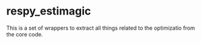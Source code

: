 # respy_estimagic

This is a set of wrappers to extract all things related to the optimizatio from the core code.
